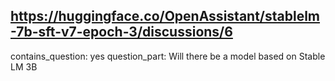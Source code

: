 ## https://huggingface.co/OpenAssistant/stablelm-7b-sft-v7-epoch-3/discussions/6

contains_question: yes
question_part: Will there be a model based on Stable LM 3B